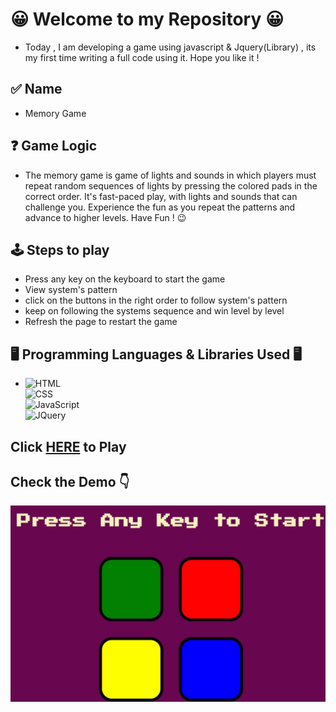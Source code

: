 # 😀 Welcome to my Repository 😀

* Today , I am developing a game using javascript & Jquery(Library) , its my first time writing a full code using it. Hope you like it !

## ✅ Name 

* Memory Game

## ❓ Game Logic 

* The memory game is game of lights and sounds in which players must repeat random sequences of lights by pressing the colored pads in the correct order. It's fast-paced play, with lights and sounds that can challenge you. Experience the fun as you repeat the patterns and advance to higher levels. Have Fun ! 😉

## 🕹️ Steps to play 

* Press any key on the keyboard to start the game
* View system's pattern 
* click on the buttons in the right order to follow system's pattern
* keep on following the systems sequence and win level by level
* Refresh the page to restart the game


## 	🖥️ Programming Languages & Libraries Used 	🖥️

* <p>
    <img alt="HTML" src="https://img.shields.io/badge/HTML-E34F26.svg?logo=html5&logoColor=white"> <br/>
    <img alt="CSS" src="https://img.shields.io/badge/CSS-1572B6.svg?logo=css3&logoColor=white"> <br/>
    <img alt="JavaScript" src="https://img.shields.io/badge/JavaScript-F7DF1E.svg?logo=javascript&logoColor=black"> <br/>
    <img alt="JQuery" src="https://img.shields.io/badge/jQuery-0769AD?style=for-the-badge&logo=jquery&logoColor=white"> 
</p>


## Click  [HERE](https://amaniabedalraheem.github.io/MemoryGame1/) to Play

## Check the Demo 👇

![Demo](images/MEMORY.gif)


